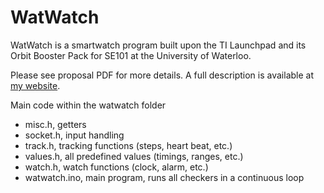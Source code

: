 # WatWatch

WatWatch is a smartwatch program built upon the TI Launchpad and its Orbit Booster Pack for SE101 at the University of Waterloo.

Please see proposal PDF for more details. A full description is available at [my website](https://david-lu.com/watwatch/).

Main code within the watwatch folder
- misc.h, getters
- socket.h, input handling
- track.h, tracking functions (steps, heart beat, etc.)
- values.h, all predefined values (timings, ranges, etc.)
- watch.h, watch functions (clock, alarm, etc.)
- watwatch.ino, main program, runs all checkers in a continuous loop
